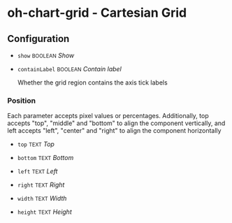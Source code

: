 # oh-chart-grid - Cartesian Grid

<!-- GENERATED componentDescription -->

<!-- GENERATED /componentDescription -->

## Configuration

<!-- GENERATED props -->

- `show` <small>BOOLEAN</small> _Show_

- `containLabel` <small>BOOLEAN</small> _Contain label_

  Whether the grid region contains the axis tick labels

### Position

Each parameter accepts pixel values or percentages. Additionally, top accepts "top", "middle" and "bottom" to align the component vertically, and left accepts "left", "center" and "right" to align the component horizontally


- `top` <small>TEXT</small> _Top_

- `bottom` <small>TEXT</small> _Bottom_

- `left` <small>TEXT</small> _Left_

- `right` <small>TEXT</small> _Right_

- `width` <small>TEXT</small> _Width_

- `height` <small>TEXT</small> _Height_

<!-- GENERATED /props -->
